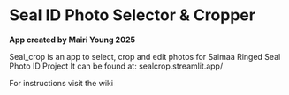 # Seal ID Photo Selector & Cropper

**App created by Mairi Young 2025**


Seal_crop is an app to select, crop and edit photos for Saimaa Ringed Seal Photo ID Project
It can be found at: sealcrop.streamlit.app/


For instructions visit the wiki 

